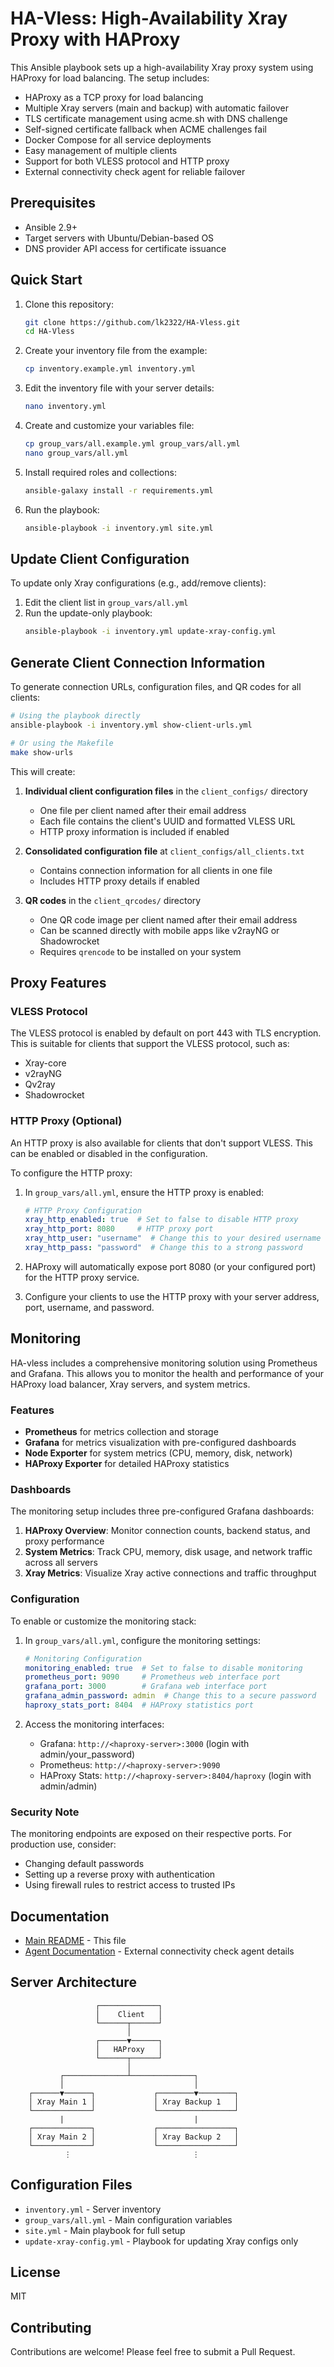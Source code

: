 # HA-Vless: High-Availability Xray Proxy with HAProxy

This Ansible playbook sets up a high-availability Xray proxy system using HAProxy for load balancing. The setup includes:

- HAProxy as a TCP proxy for load balancing
- Multiple Xray servers (main and backup) with automatic failover
- TLS certificate management using acme.sh with DNS challenge
- Self-signed certificate fallback when ACME challenges fail
- Docker Compose for all service deployments
- Easy management of multiple clients
- Support for both VLESS protocol and HTTP proxy
- External connectivity check agent for reliable failover

## Prerequisites

- Ansible 2.9+
- Target servers with Ubuntu/Debian-based OS
- DNS provider API access for certificate issuance

## Quick Start

1. Clone this repository:
   ```bash
   git clone https://github.com/lk2322/HA-Vless.git
   cd HA-Vless
   ```

2. Create your inventory file from the example:
   ```bash
   cp inventory.example.yml inventory.yml
   ```

3. Edit the inventory file with your server details:
   ```bash
   nano inventory.yml
   ```

4. Create and customize your variables file:
   ```bash
   cp group_vars/all.example.yml group_vars/all.yml
   nano group_vars/all.yml
   ```

5. Install required roles and collections:
   ```bash
   ansible-galaxy install -r requirements.yml
   ```

6. Run the playbook:
   ```bash
   ansible-playbook -i inventory.yml site.yml
   ```

## Update Client Configuration

To update only Xray configurations (e.g., add/remove clients):

1. Edit the client list in `group_vars/all.yml`
2. Run the update-only playbook:
   ```bash
   ansible-playbook -i inventory.yml update-xray-config.yml
   ```

## Generate Client Connection Information

To generate connection URLs, configuration files, and QR codes for all clients:

```bash
# Using the playbook directly
ansible-playbook -i inventory.yml show-client-urls.yml

# Or using the Makefile
make show-urls
```

This will create:

1. **Individual client configuration files** in the `client_configs/` directory
   - One file per client named after their email address
   - Each file contains the client's UUID and formatted VLESS URL
   - HTTP proxy information is included if enabled

2. **Consolidated configuration file** at `client_configs/all_clients.txt`
   - Contains connection information for all clients in one file
   - Includes HTTP proxy details if enabled

3. **QR codes** in the `client_qrcodes/` directory
   - One QR code image per client named after their email address
   - Can be scanned directly with mobile apps like v2rayNG or Shadowrocket
   - Requires `qrencode` to be installed on your system

## Proxy Features

### VLESS Protocol

The VLESS protocol is enabled by default on port 443 with TLS encryption. This is suitable for clients that support the VLESS protocol, such as:
- Xray-core
- v2rayNG
- Qv2ray
- Shadowrocket

### HTTP Proxy (Optional)

An HTTP proxy is also available for clients that don't support VLESS. This can be enabled or disabled in the configuration.

To configure the HTTP proxy:

1. In `group_vars/all.yml`, ensure the HTTP proxy is enabled:
   ```yaml
   # HTTP Proxy Configuration
   xray_http_enabled: true  # Set to false to disable HTTP proxy
   xray_http_port: 8080     # HTTP proxy port
   xray_http_user: "username"  # Change this to your desired username
   xray_http_pass: "password"  # Change this to a strong password
   ```

2. HAProxy will automatically expose port 8080 (or your configured port) for the HTTP proxy service.

3. Configure your clients to use the HTTP proxy with your server address, port, username, and password.

## Monitoring

HA-vless includes a comprehensive monitoring solution using Prometheus and Grafana. This allows you to monitor the health and performance of your HAProxy load balancer, Xray servers, and system metrics.

### Features

- **Prometheus** for metrics collection and storage
- **Grafana** for metrics visualization with pre-configured dashboards
- **Node Exporter** for system metrics (CPU, memory, disk, network)
- **HAProxy Exporter** for detailed HAProxy statistics

### Dashboards

The monitoring setup includes three pre-configured Grafana dashboards:

1. **HAProxy Overview**: Monitor connection counts, backend status, and proxy performance
2. **System Metrics**: Track CPU, memory, disk usage, and network traffic across all servers
3. **Xray Metrics**: Visualize Xray active connections and traffic throughput

### Configuration

To enable or customize the monitoring stack:

1. In `group_vars/all.yml`, configure the monitoring settings:
   ```yaml
   # Monitoring Configuration
   monitoring_enabled: true  # Set to false to disable monitoring
   prometheus_port: 9090     # Prometheus web interface port
   grafana_port: 3000        # Grafana web interface port
   grafana_admin_password: admin  # Change this to a secure password
   haproxy_stats_port: 8404  # HAProxy statistics port
   ```

2. Access the monitoring interfaces:
   - Grafana: `http://<haproxy-server>:3000` (login with admin/your_password)
   - Prometheus: `http://<haproxy-server>:9090`
   - HAProxy Stats: `http://<haproxy-server>:8404/haproxy` (login with admin/admin)

### Security Note

The monitoring endpoints are exposed on their respective ports. For production use, consider:
- Changing default passwords
- Setting up a reverse proxy with authentication
- Using firewall rules to restrict access to trusted IPs

## Documentation

- [Main README](README.md) - This file
- [Agent Documentation](docs/agent.md) - External connectivity check agent details

## Server Architecture

```
                   ┌─────────────┐
                   │    Client   │
                   └──────┬──────┘
                          │
                   ┌──────▼──────┐
                   │   HAProxy   │
                   └──────┬──────┘
                          │
           ┌──────────────┴──────────────┐
           │                             │
    ┌──────▼──────┐             ┌────────▼────────┐
    │ Xray Main 1 │             │ Xray Backup 1   │
    └─────────────┘             └─────────────────┘
           |                             |
    ┌─────────────┐             ┌─────────────────┐
    │ Xray Main 2 │             │ Xray Backup 2   │
    └─────────────┘             └─────────────────┘
            ⋮                           ⋮
```

## Configuration Files

- `inventory.yml` - Server inventory
- `group_vars/all.yml` - Main configuration variables
- `site.yml` - Main playbook for full setup
- `update-xray-config.yml` - Playbook for updating Xray configs only

## License

MIT

## Contributing

Contributions are welcome! Please feel free to submit a Pull Request.